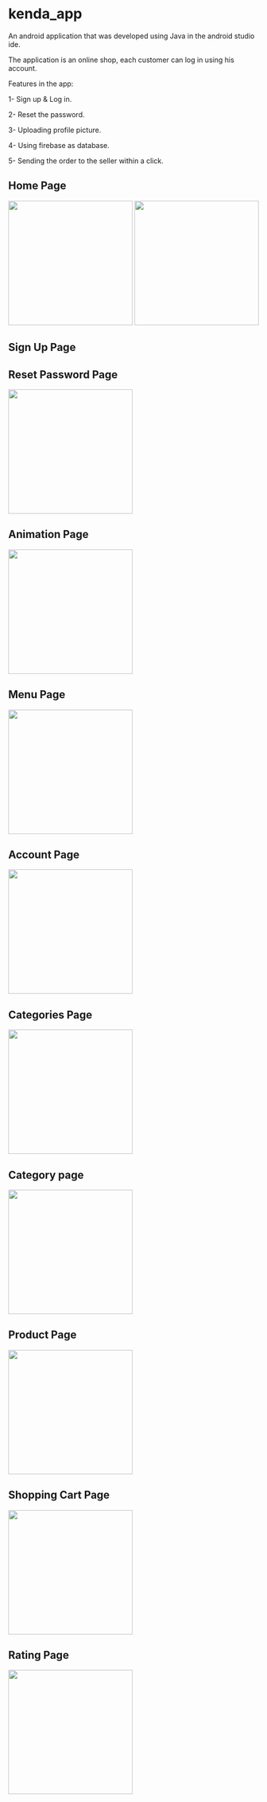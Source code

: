 # kenda_app


An android application that was developed using Java in the android studio ide.

The application is an online shop, each customer can log in using his account.

Features in the app:

1- Sign up & Log in.

2- Reset the password.

3- Uploading profile picture.

4- Using firebase as database.

5- Sending the order to the seller within a click.


## Home Page
<img src = "Illustration_Images/page1.jpg" width = "250px" /> <img src = "Illustration_Images/page2.jpg" width = "250px" />



## Sign Up Page




## Reset Password Page
<img src = "Illustration_Images/page3.jpg" width = "250px" />



## Animation Page
<img src = "Illustration_Images/47336-online-shopping-search-product-concept-animation.gif" width = "250px" />



## Menu Page
<img src = "Illustration_Images/page4.jpg" width = "250px" />



## Account Page
<img src = "Illustration_Images/page11.png" width = "250px" />



## Categories Page
<img src = "Illustration_Images/page5.jpg" width = "250px" />



## Category page
<img src = "Illustration_Images/page6.jpg" width = "250px" />



## Product Page
<img src = "Illustration_Images/page7.jpg" width = "250px" />



## Shopping Cart Page
<img src = "Illustration_Images/page10.jpg" width = "250px" />


## Rating Page
<img src = "Illustration_Images/page9.jpg" width = "250px" />


